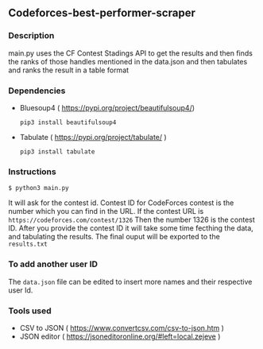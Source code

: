 ## Codeforces-best-performer-scraper

### Description

main.py uses the CF Contest Stadings API to get the results and then finds the ranks of those handles mentioned in the data.json and then tabulates and ranks the result in a table format

### Dependencies
- Bluesoup4 ( https://pypi.org/project/beautifulsoup4/)
  
  ``` pip3 install beautifulsoup4 ```
- Tabulate ( https://pypi.org/project/tabulate/ )

  ``` pip3 install tabulate ```
  
### Instructions
  
  ``` $ python3 main.py ```
  
  It will ask for the contest id. Contest ID for CodeForces contest is the number which you can find in the URL. 
  If the contest URL is ``` https://codeforces.com/contest/1326 ``` 
  Then the number 1326 is the contest ID. After you provide the contest ID it will take some time fecthing the data, and tabulating the results. The final ouput will be exported to the ``` results.txt ```

### To add another user ID
 The ``` data.json ``` file can be edited to insert more names and their respective user Id.
 
### Tools used
- CSV to JSON ( https://www.convertcsv.com/csv-to-json.htm )
- JSON editor ( https://jsoneditoronline.org/#left=local.zejeve )
